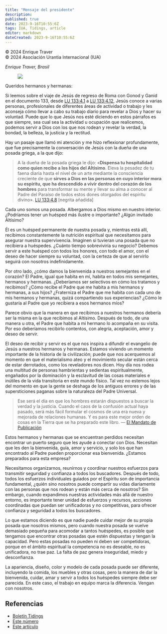 ```yaml
---
title: "Mensaje del presidente"
description: 
published: true
date: 2023-9-16T10:55:6Z
tags: IUA, Tidings, article
editor: markdown
dateCreated: 2023-9-16T10:55:6Z
---
```


<p class="v-card v-sheet theme--light grey lighten-3 px-2">© 2024 Enrique Traver<br>© 2024 Asociación Urantia Internacional (IUA)</p>

_Enrique Traver, Brasil_

<figure id="Figure_3" class="image urantiapedia image-style-align-left">
<img src="/image/article/IUA_Tidings/Enrique-Traver3-150x150">
</figure>

Queridos hermanos y hermanas:

Si leemos sobre el viaje de Jesús de regreso de Roma con Gonod y Ganid en el documento 133, desde [LU 133:4.1](/es/The_Urantia_Book/133#p4_1) a [LU 133:4.12](/es/The_Urantia_Book/133#p4_12), Jesús conoce a varias personas, profesionales de diferentes áreas de actividad o trabajo y les aconseja cómo llevar a cabo su trabajo diario para revelar a Dios y hacer su voluntad. Puede que lo que Jesús nos esté diciendo en estos párrafos es que siempre, sea cual sea la actividad u ocupación que realicemos, podemos servir a Dios con los que nos rodean y revelar la verdad, la bondad, la belleza, la justicia y la rectitud.

Hay un pasaje que llamó mi atención y me hizo reflexionar profundamente, que fue precisamente la conversación de Jesús con la dueña de una posada griega, a la que dijo:

> A la dueña de la posada griega le dijo: «**Dispensa tu hospitalidad como quien recibe a los hijos del Altísimo**. Eleva la pesadez de tu faena diaria hasta el nivel de un arte mediante la consciencia creciente de que **sirves a Dios en las personas en cuyo interior mora su espíritu, que ha descendido a vivir dentro del corazón de los hombres** para transformar su mente y llevar su alma a conocer al Padre del Paraíso de todos estos dones otorgados del espíritu divino». [LU 133:4.8](/es/The_Urantia_Book/133#p4_8) \[negrita añadida\]

Cada uno somos una posada. Albergamos a Dios mismo en nuestro interior. ¿Podríamos tener un huésped más ilustre o importante? ¿Algún invitado Altísimo?

Él es un huésped permanente de nuestra posada y, mientras está allí, recibimos constantemente la nutrición espiritual que necesitamos para asegurar nuestra supervivencia. Imaginen si tuvieran una posada que no recibiera a huéspedes. ¿Cuánto tiempo sobreviviría su negocio? Debemos servir a este huésped con todos los honores, con todo el amor, con el deseo de hacer siempre su voluntad, con la certeza de que al servirlo seguirá con nosotros indefinidamente.

Por otro lado, ¿cómo damos la bienvenida a nuestros semejantes en el corazón? El Padre, igual que habita en mí, habita en todos mis semejantes, hermanos y hermanas. ¿Deberíamos ser selectivos en cómo los tratamos y recibimos? ¿Cómo recibe el Padre que me habita a mis hermanos y hermanas, a sus hijos? ¿Fraterniza el Padre que me habita con cada uno de mis hermanos y hermanas, quizá compartiendo sus experiencias? ¿Cómo le gustaría al Padre que yo recibiera a esos hermanos míos?
<br style="clear:both;"/>

Parece obvio que la manera en que recibimos a nuestros hermanos debería ser la misma en la que recibimos al Altísimo. Después de todo, de una manera u otra, el Padre que habita a mi hermano lo acompaña en su visita. Por eso deberíamos recibirlo contentos, con alegría, aceptación, amor y deseo de servir.

El deseo de recibir y servir es el que nos inspira a difundir el evangelio de Jesús a nuestros hermanos y hermanas. Estamos viviendo un momento importante de la historia de la civilización; puede que nos acerquemos al momento en que el materialismo ateo y el movimiento secular están cerca de estar derrotados, como los reveladores nos dicen. Hoy día nos rodea una multitud de personas hambrientas y sedientas espiritualmente, engañados por la dominación y la esclavitud de las cosas materiales e inútiles de la vida transitoria en este mundo físico. Tal vez no estemos lejos del momento en que la gente se deshaga de los antiguos errores y de las supersticiones paganas sobre la naturaleza del Padre Universal.

> Ese será el día en que los hombres estarán dispuestos a buscar la verdad y la justicia. Cuando el caos de la confusión actual haya pasado, será más fácil formular el cosmos de una era nueva y mejorada de relaciones humanas. Y es para este mejor orden de cosas en la Tierra que se ha preparado este libro. — [El Mandato de Publicación](/es/article/The_Publication_Mandate)

Estos hermanos y hermanas que se encuentran perdidos necesitan encontrar un puerto seguro que les ayude a conectar con Dios. Necesitan que les den la bienvenida, guía, amor y servicio, y solo los que han encontrado al Padre pueden proporcionar esa bienvenida. ¿Estamos preparados para esta empresa?

Necesitamos organizarnos, reunirnos y coordinar nuestros esfuerzos para transmitir seguridad y confianza a todos los buscadores. Después de todo, todos los esfuerzos individuales guiados por el Espíritu son de importancia fundamental, ¿quién sino nosotros puede compartir su vidas diariamente con las personas que nos rodean y están más cerca de nosotros? Sin embargo, cuando expandimos nuestras actividades más allá de nuestro entorno, es importante tener unidad de esfuerzos y recursos, acciones coordinadas que puedan ser unificadoras y no competitivas, para ofrecer confianza y seguridad a todos los buscadores.

Lo que estamos diciendo es que nadie puede cuidar mejor de su propia posada que nosotros mismos, pero cuando nuestra posada se vuelve demasiado pequeña para acomodar a tantos huéspedes, es posible que tengamos que encontrar otras posadas que estén dispuestas y tengan la capacidad. Pero estas posadas no pueden ni deben ser competidoras, porque en el ámbito espiritual la competencia no es deseable, no es unificadora, no trae paz. La falta de paz genera inseguridad, miedo y desconfianza.

La apariencia, diseño, color y modelo de cada posada puede ser diferente, incluyendo la comida, los muebles y otras cosas, pero la manera de dar la bienvenida, cuidar, amar y servir a todos los huéspedes siempre debe ser parecida. En este caso, el trabajo en equipo marca la diferencia. Vengan con nosotros.

## Referencias

- [Boletín Tidings](https://urantia-association.org/newsletter/ncategory/tidings-es/?lang=es)
- [Este número](https://urantia-association.org/newsletter/tidings-junio-2024/?lang=es)
- [Este artículo](https://urantia-association.org/mensaje-del-presidente/?lang=es)